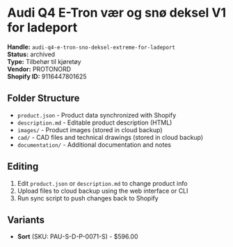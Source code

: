 # Audi Q4 E-Tron vær og snø deksel V1 for ladeport

**Handle:** `audi-q4-e-tron-sno-deksel-extreme-for-ladeport`  
**Status:** archived  
**Type:** Tilbehør til kjøretøy  
**Vendor:** PROTONORD  
**Shopify ID:** 9116447801625  

## Folder Structure

- `product.json` - Product data synchronized with Shopify
- `description.md` - Editable product description (HTML)
- `images/` - Product images (stored in cloud backup)
- `cad/` - CAD files and technical drawings (stored in cloud backup)
- `documentation/` - Additional documentation and notes

## Editing

1. Edit `product.json` or `description.md` to change product info
2. Upload files to cloud backup using the web interface or CLI
3. Run sync script to push changes back to Shopify

## Variants

- **Sort** (SKU: PAU-S-D-P-0071-S) - $596.00
